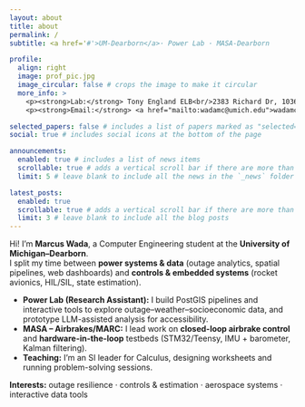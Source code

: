 ```yaml
---
layout: about
title: about
permalink: /
subtitle: <a href='#'>UM-Dearborn</a>· Power Lab · MASA-Dearborn

profile:
  align: right
  image: prof_pic.jpg
  image_circular: false # crops the image to make it circular
  more_info: >
    <p><strong>Lab:</strong> Tony England ELB<br/>2383 Richard Dr, 1036<br/>Dearborn, MI 48128</p>
    <p><strong>Email:</strong> <a href="mailto:wadamc@umich.edu">wadamc@umich.edu</a></p>

selected_papers: false # includes a list of papers marked as "selected={true}"
social: true # includes social icons at the bottom of the page

announcements:
  enabled: true # includes a list of news items
  scrollable: true # adds a vertical scroll bar if there are more than 3 news items
  limit: 5 # leave blank to include all the news in the `_news` folder

latest_posts:
  enabled: true
  scrollable: true # adds a vertical scroll bar if there are more than 3 new posts items
  limit: 3 # leave blank to include all the blog posts
---
```


Hi! I’m **Marcus Wada**, a Computer Engineering student at the **University of Michigan–Dearborn**.  
I split my time between **power systems & data** (outage analytics, spatial pipelines, web dashboards) and **controls & embedded systems** (rocket avionics, HIL/SIL, state estimation).

- **Power Lab (Research Assistant):** I build PostGIS pipelines and interactive tools to explore outage–weather–socioeconomic data, and prototype LLM-assisted analysis for accessibility.  
- **MASA – Airbrakes/MARC:** I lead work on **closed-loop airbrake control** and **hardware-in-the-loop** testbeds (STM32/Teensy, IMU + barometer, Kalman filtering).  
- **Teaching:** I’m an SI leader for Calculus, designing worksheets and running problem-solving sessions.

**Interests:** outage resilience · controls & estimation · aerospace systems · interactive data tools  

<!-- Write your biography here. Tell the world about yourself. Link to your favorite [subreddit](http://reddit.com). You can put a picture in, too. The code is already in, just name your picture `prof_pic.jpg` and put it in the `img/` folder.

Put your address / P.O. box / other info right below your picture. You can also disable any of these elements by editing `profile` property of the YAML header of your `_pages/about.md`. Edit `_bibliography/papers.bib` and Jekyll will render your [publications page](/al-folio/publications/) automatically.

Link to your social media connections, too. This theme is set up to use [Font Awesome icons](https://fontawesome.com/) and [Academicons](https://jpswalsh.github.io/academicons/), like the ones below. Add your Facebook, Twitter, LinkedIn, Google Scholar, or just disable all of them. -->
